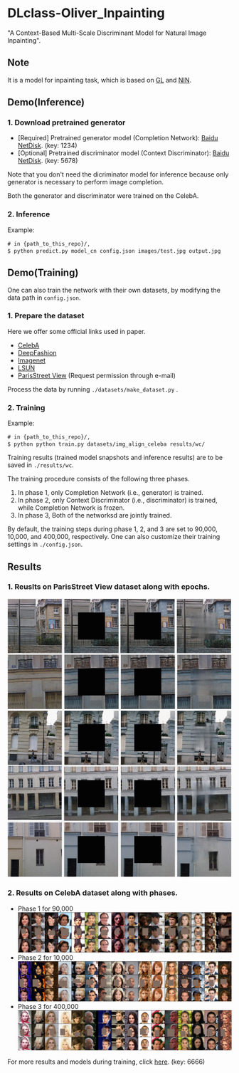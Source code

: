 # DLclass-Oliver_Inpainting
"A Context-Based Multi-Scale Discriminant Model for Natural Image Inpainting".

## Note
It is a model for inpainting task, which is based on [GL](https://dl.acm.org/doi/abs/10.1145/3072959.3073659) and [NIN](https://arxiv.org/abs/1312.4400).

## Demo(Inference)
### 1. Download pretrained generator

* [Required] Pretrained generator model (Completion Network): [Baidu NetDisk](https://pan.baidu.com/s/1J8rrUW8K0Cw2L94sgMI-vQ). (key: 1234)
* [Optional] Pretrained discriminator model (Context Discriminator): [Baidu NetDisk](https://pan.baidu.com/s/1r2T4AKA0S96q0HqV62SC3g). (key: 5678)

Note that you don't need the dicriminator model for inference because only generator is necessary to perform image completion.

Both the generator and discriminator were trained on the CelebA. 

### 2. Inference
Example:
```
# in {path_to_this_repo}/,
$ python predict.py model_cn config.json images/test.jpg output.jpg
```

## Demo(Training)

One can also train the network with their own datasets, by modifying the data path in `config.json`.

### 1. Prepare the dataset
Here we offer some official links used in paper.
* [CelebA](http://mmlab.ie.cuhk.edu.hk/projects/CelebA.html)
* [DeepFashion](http://mmlab.ie.cuhk.edu.hk/projects/DeepFashion.html)
* [Imagenet](http://www.image-net.org/)
* [LSUN](https://www.yf.io/p/lsun)
* [ParisStreet View](https://github.com/pathak22/context-encoder#6-paris-street-view-dataset) (Request permission through e-mail)

Process the data by running `./datasets/make_dataset.py` .

### 2. Training
Example:
```
# in {path_to_this_repo}/,
$ python python train.py datasets/img_align_celeba results/wc/
```
Training results (trained model snapshots and inference results) are to be saved in `./results/wc`.

The training procedure consists of the following three phases.

1. In phase 1, only Completion Network (i.e., generator) is trained.
2. In phase 2, only Context Discriminator (i.e., discriminator) is trained, while Completion Network is frozen.
3. In phase 3, Both of the networksd are jointly trained.

By default, the training steps during phase 1, 2, and 3 are set to 90,000, 10,000, and 400,000, respectively. 
One can also customize their training settings in `./config.json`.

## Results
### 1. Reuslts on ParisStreet View dataset along with epochs.
![All text](https://github.com/Oliiveralien/DLclass-Oliver_Inpainting/blob/master/images/GIF%202020-8-20%2010-56-41.gif)
### 2. Results on CelebA dataset along with phases.
* Phase 1 for 90,000
![All text](https://github.com/Oliiveralien/DLclass-Oliver_Inpainting/blob/master/images/phase1_step9000.png)
* Phase 2 for 10,000
![All text](https://github.com/Oliiveralien/DLclass-Oliver_Inpainting/blob/master/images/phase2_step1000.png)
* Phase 3 for 400,000
![All text](https://github.com/Oliiveralien/DLclass-Oliver_Inpainting/blob/master/images/phase3_step40000.png)

For more results and models during training, click [here](https://pan.baidu.com/s/1dFI-yhNvX0br5cMRNj07cA). (key: 6666)
